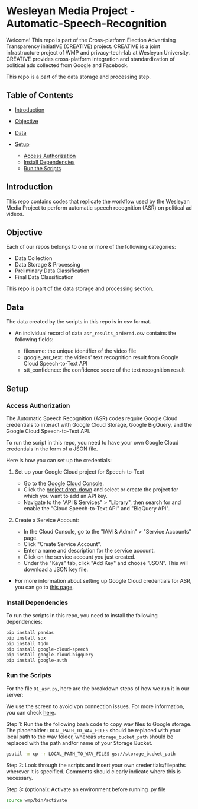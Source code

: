 # Wesleyan Media Project - Automatic-Speech-Recognition

Welcome! This repo is part of the Cross-platform Election Advertising Transparency initiatIVE (CREATIVE) project. CREATIVE is a joint infrastructure project of WMP and privacy-tech-lab at Wesleyan University. CREATIVE provides cross-platform integration and standardization of political ads collected from Google and Facebook.

This repo is a part of the data storage and processing step.

## Table of Contents

- [Introduction](#introduction)

- [Objective](#objective)

- [Data](#data)

- [Setup](#setup)
  - [Access Authorization](#access-authorization)
  - [Install Dependencies](#install-dependencies)
  - [Run the Scripts](#run-the-scripts)

## Introduction

This repo contains codes that replicate the workflow used by the Wesleyan Media Project to perform automatic speech recognition (ASR) on political ad videos.

## Objective

Each of our repos belongs to one or more of the following categories:

- Data Collection
- Data Storage & Processing
- Preliminary Data Classification
- Final Data Classification

This repo is part of the data storage and processing section.

## Data

The data created by the scripts in this repo is in csv format.

- An individual record of data `asr_results_ordered.csv` contains the following fields:

  - filename: the unique identifier of the video file
  - google_asr_text: the videos' text recognition result from Google Cloud Speech-to-Text API
  - stt_confidence: the confidence score of the text recognition result

## Setup

### Access Authorization

The Automatic Speech Recognition (ASR) codes require Google Cloud credentials to interact with Google Cloud Storage, Google BigQuery, and the Google Cloud Speech-to-Text API.

To run the script in this repo, you need to have your own Google Cloud credentials in the form of a JSON file.

Here is how you can set up the credentials:

1. Set up your Google Cloud project for Speech-to-Text

   - Go to the [Google Cloud Console](https://console.cloud.google.com).
   - Click the [project drop-down](https://console.cloud.google.com/projectselector2/home/dashboard) and select or create the project for which you want to add an API key.
   - Navigate to the "API & Services" > "Library", then search for and enable the "Cloud Speech-to-Text API" and "BiqQuery API".

2. Create a Service Account:

   - In the Cloud Console, go to the "IAM & Admin" > "Service Accounts" page.
   - Click "Create Service Account".
   - Enter a name and description for the service account.
   - Click on the service account you just created.
   - Under the "Keys" tab, click "Add Key" and choose "JSON".
     This will download a JSON key file.

- For more information about setting up Google Cloud credentials for ASR, you can go to [this page](https://cloud.google.com/speech-to-text/docs/before-you-begin).

### Install Dependencies

To run the scripts in this repo, you need to install the following dependencies:

```bash
pip install pandas
pip install sox
pip install tqdm
pip install google-cloud-speech
pip install google-cloud-bigquery
pip install google-auth
```

### Run the Scripts

For the file `01_asr.py`, here are the breakdown steps of how we run it in our server:

We use the screen to avoid vpn connection issues. For more information, you can check [here](https://linuxize.com/post/how-to-use-linux-screen/).

Step 1: Run the the following bash code to copy wav files to Google storage. The placeholder `LOCAL_PATH_TO_WAV_FILES` should be replaced with your local path to the wav folder, whereas `storage_bucket_path` should be replaced with the path and/or name of your Storage Bucket.

```bash
gsutil -m cp -r LOCAL_PATH_TO_WAV_FILES gs://storage_bucket_path
```

Step 2: Look through the scripts and insert your own credentials/filepaths wherever it is specified. Comments should clearly indicate where this is necessary.

Step 3: (optional): Activate an environment before running .py file

```bash
source wmp/bin/activate
```
